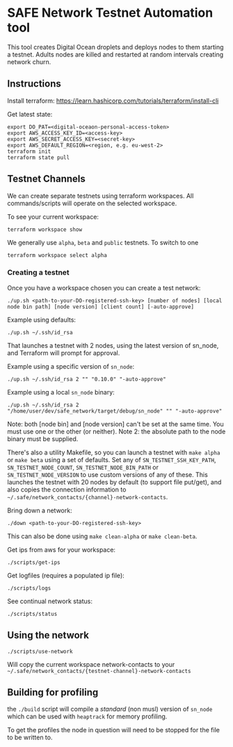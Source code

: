 # SAFE Network Testnet Automation tool

This tool creates Digital Ocean droplets and deploys nodes to them starting a testnet.
Adults nodes are killed and restarted at random intervals creating network churn.

## Instructions

Install terraform: https://learn.hashicorp.com/tutorials/terraform/install-cli

Get latest state:

```
export DO_PAT=<digital-oceaon-personal-access-token>
export AWS_ACCESS_KEY_ID=<access-key>
export AWS_SECRET_ACCESS_KEY=<secret-key>
export AWS_DEFAULT_REGION=<region, e.g. eu-west-2>
terraform init
terraform state pull
```

## Testnet Channels

We can create separate testnets using terraform workspaces. All commands/scripts will operate on the selected workspace.

To see your current workspace:

```
terraform workspace show
```

We generally use `alpha`, `beta` and `public` testnets. To switch to one

```
terraform workspace select alpha
```

### Creating a testnet

Once you have a workspace chosen you can create a test network:

```
./up.sh <path-to-your-DO-registered-ssh-key> [number of nodes] [local node bin path] [node version] [client count] [-auto-approve]
```

Example using defaults:

```
./up.sh ~/.ssh/id_rsa
```

That launches a testnet with 2 nodes, using the latest version of sn_node, and Terraform will prompt for approval.

Example using a specific version of `sn_node`:

```
./up.sh ~/.ssh/id_rsa 2 "" "0.10.0" "-auto-approve"
```

Example using a local `sn_node` binary:

```
./up.sh ~/.ssh/id_rsa 2 "/home/user/dev/safe_network/target/debug/sn_node" "" "-auto-approve"
```

Note: both [node bin] and [node version] can't be set at the same time. You must use one or the other (or neither).
Note 2: the absolute path to the node binary must be supplied.

There's also a utility Makefile, so you can launch a testnet with `make alpha` or `make beta` using a set of defaults. Set any of `SN_TESTNET_SSH_KEY_PATH`, `SN_TESTNET_NODE_COUNT`, `SN_TESTNET_NODE_BIN_PATH` or `SN_TESTNET_NODE_VERSION` to use custom versions of any of these. This launches the testnet with 20 nodes by default (to support file put/get), and also copies the connection information to `~/.safe/network_contacts/{channel}-network-contacts`.

Bring down a network:

```
./down <path-to-your-DO-registered-ssh-key>
```

This can also be done using `make clean-alpha` or `make clean-beta`.

Get ips from aws for your workspace:

```
./scripts/get-ips
```

Get logfiles (requires a populated ip file):

```
./scripts/logs
```

See continual network status:

```
./scripts/status
```

## Using the network

```
./scripts/use-network
```

Will copy the current workspace network-contacts to your `~/.safe/network_contacts/{testnet-channel}-network-contacts`

##  Building for profiling

the `./build` script will compile a _standard_ (non musl) version of `sn_node` which can be used with `heaptrack` for memory profiling.

To get the profiles the node in question will need to be stopped for the file to be written to.

